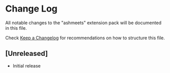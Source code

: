 # Change Log
All notable changes to the "ashmeets" extension pack will be documented in this file.

Check [Keep a Changelog](http://keepachangelog.com/) for recommendations on how to structure this file.

## [Unreleased]
- Initial release
